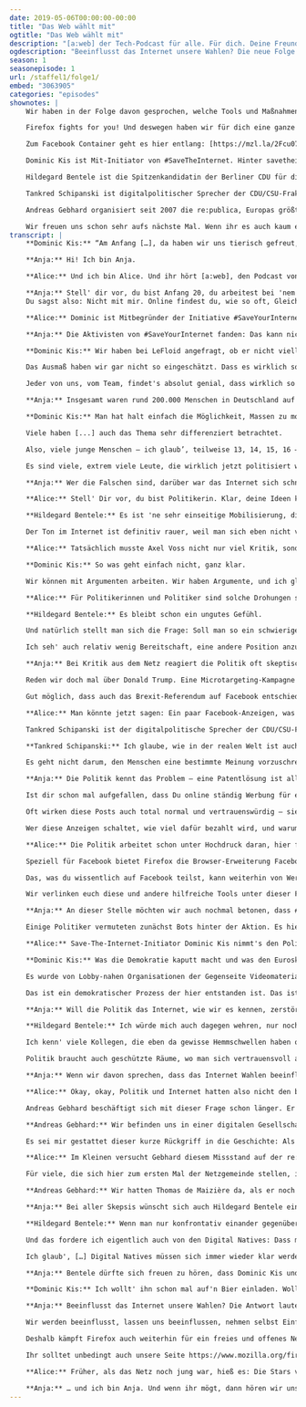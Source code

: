 ```yaml
---
date: 2019-05-06T00:00:00-00:00
title: "Das Web wählt mit"
ogtitle: "Das Web wählt mit"
description: "[a:web] der Tech-Podcast für alle. Für dich. Deine Freunde. Deine Mutter. Das Web und die Straße. Präsentiert wird [a:web] von Firefox – immer auf deiner Seite und für Menschen, statt für Profit."
ogdescription: "Beeinflusst das Internet unsere Wahlen? Die neue Folge von [a:web] spricht u.a. mit @uploadfilter, @hildebentele und dem Gründer der @republica. Denn: Das Internet, das sind wir. Reinhören & Teilen! Denn bald ist #Europawahl! w/ @firefox_DE"
season: 1
seasonepisode: 1
url: /staffel1/folge1/
embed: "3063905"
categories: "episodes"
shownotes: |
    Wir haben in der Folge davon gesprochen, welche Tools und Maßnahmen dir helfen können, dich online vor Misinformation und Manipulation zu schützen. Gerade jetzt, so kurz vor der Europawahl, ist das besonders wichtig.

    Firefox fights for you! Und deswegen haben wir für dich eine ganze Website voller Informationen rund um die Wahl, Online-Trackingund “political Ad-Targeting“ zusammengestellt: [http://mzl.la/EU-Wahl](http://mzl.la/EU-Wahl)

    Zum Facebook Container geht es hier entlang: [https://mzl.la/2Fcu07J](https://mzl.la/2Fcu07J)

    Dominic Kis ist Mit-Initiator von #SaveTheInternet. Hinter savetheinternet.info steht eine große und vielfältige Gruppe von Menschen, die alle das gleiche Ziel haben: das Internet zu retten. Sie handeln völlig unparteiisch und distanzieren sich formal von allen politischen Orientierungen. Mehr Infos findet ihr hier: [https://savetheinternet.info/](https://savetheinternet.info/)

    Hildegard Bentele ist die Spitzenkandidatin der Berliner CDU für die Europawahl 2019. Bentele ist Politologin, von Beruf Diplomatin und sitzt seit 2011 im Berliner Abgeordnetenhaus. Dort wirkt sie als Vize-Fraktionschefin und Bildungsexpertin der Fraktion.

    Tankred Schipanski ist digitalpolitischer Sprecher der CDU/CSU-Fraktion im Bundestag. Laut einer Stellungnahme findet er: “Ein besserer Schutz von Urheberrechten darf nicht dazu führen, dass das freie Internet eingeschränkt, also letztlich das Hochladen von urheberrechtlich zulässigen Inhalten mit der Folge blockiert wird, dass damit Einschränkungen für die freie Meinungsäußerung verbunden sind.”

    Andreas Gebhard organisiert seit 2007 die re:publica, Europas größte Veranstaltung für die digitale Gesellschaft. Als Politiker und Unternehmer blickt Gebhard sowohl in der politischen als auch in der digitalen Welt auf eine lange Karriere zurück. Er war Pressesprecher der Grünen und des Vereins Linuxtag.

    Wir freuen uns schon sehr aufs nächste Mal. Wenn ihr es auch kaum erwarten könnt, schaut euch schon mal die Arbeit von Toyah Diebel an, unserem nächsten Gast.
transcript: |
    **Dominic Kis:** “Am Anfang […], da haben wir uns tierisch gefreut, als wir 50.000 Unterschriften auf der Petition hatten und haben, glaub' ich, 'ne Pressemitteilung an alle raus geschickt (lacht), die uns dann relativ zügig als Spam markiert haben und wir dann 'ne Zeit lang keine E-Mails mehr an die schreiben durften.”

    **Anja:** Hi! Ich bin Anja.

    **Alice:** Und ich bin Alice. Und ihr hört [a:web], den Podcast von Firefox. Seit fast 20 Jahren engagiert sich Firefox jetzt schon für ein freies, transparentes Internet, das allen Menschen gleichermaßen offen steht. In diesem Podcast geht es darum, was das für uns heißt – und warum das überhaupt wichtig ist. Heute heißt es: Das Web wählt mit. Wir wollen wissen: Inwieweit beeinflusst das Internet heute Wahlen?

    **Anja:** Stell' dir vor, du bist Anfang 20, du arbeitest bei 'nem IT-Unternehmen und bist eigentlich 'n ganz normaler Typ. Und dann kommt eine Partei um die Ecke und stellt ein Gesetz vor, dass dein Leben ein Stück weit auf den Kopf stellen könnte.
    Du sagst also: Nicht mit mir. Online findest du, wie so oft, Gleichgesinnte, die das genauso sehen. Ihr vernetzt euch also, um gegen dieses neue Gesetz zu protestieren. Und plötzlich geht alles ganz schnell: Plötzlich stehst du auf Bühnen. Du hältst Reden, gibst Interviews. Du konfrontierst Politiker, die alt genug sind, um deine Eltern zu sein. Und alles, was du sagst, verbreitet sich im Handumdrehen auf Facebook, Twitter, YouTube. Plötzlich Politiker – so ging es Dominic Kis. Von dem haben wir eben zu Anfang schon gehört.

    **Alice:** Dominic ist Mitbegründer der Initiative #SaveYourInternet, die monatelang gegen die umstrittene EU-Reform des Urheberrechts kämpfte. Gerade Artikel 13 der Reform ist den Aktivisten ein Dorn im Auge. Der verpflichtet große Online-Plattformen dazu, Inhalte schon beim Upload auf mögliche Urheberrechtsverletzungen zu prüfen – und sie gegebenenfalls zu sperren. #SaveYourInternet sieht in solchen Upload-Filtern ein Zensurwerkzeug, das den freien Meinungsaustausch im Netz bedroht. So ein Upload-Filter kann nämlich nur erkennen, ob ein Bild oder ein Video urheberrechtlich geschützt ist, nicht aber, in welchem Kontext es genutzt wird. Damit sind unsere geliebten GIFs ebenso bedroht wie Memes, Satire-Videos und andere Internet-Lieblinge.

    **Anja:** Die Aktivisten von #SaveYourInternet fanden: Das kann nicht sein. Und mit dieser Ansicht stehen sie nicht allein da. Anfangs hatten sie auf eine Million Unterschriften für ihre Online-Petition gehofft und hielten das für optimistisch. Inzwischen haben sie die Fünf-Millionen-Marke geknackt. Rund 1,3 Millionen Unterschriften stammen aus Deutschland. Auch für Dominic Kis war diese gigantische Resonanz eine Überraschung.

    **Dominic Kis:** Wir haben bei LeFloid angefragt, ob er nicht vielleicht 'n Video drüber machen würde. […] Und allein durch das Video haben wir dann, ich glaub', auch fast zwei Millionen Unterschriften innerhalb von zwei, drei Tagen zusammen gehabt. Ja, haben wir uns tierisch gefreut.

    Das Ausmaß haben wir gar nicht so eingeschätzt. Dass es wirklich so groß wird. […]

    Jeder von uns, vom Team, findet's absolut genial, dass wirklich so viele Leute da hinten dran stehen, und dass das Commitment so riesig ist. Ich mein', wir hatten Demos teilweise in Bremen bei acht Grad und Regen – also das perfekte Demowetter, wo man eigentlich am liebsten zu Hause bleibt. Und selbst da sind knapp drei-, viertausend Leute noch gekommen.

    **Anja:** Insgesamt waren rund 200.000 Menschen in Deutschland auf der Straße, um gegen die Urheberrechtsreform zu protestieren. Im EU-Parlament wurde sie dennoch beschlossen. #SaveYourInternet gibt sich deswegen noch lange nicht geschlagen. Sie nehmen den Erfolg ihrer Initiative als Beweis dafür, wozu das Internet in der Lage ist -- auch auf dem politischen Parkett. Deshalb wollen sie weiterhin für ein offenes und freies Netz eintreten.

    **Dominic Kis:** Man hat halt einfach die Möglichkeit, Massen zu mobilisieren für ein Thema, das wichtig ist.

    Viele haben [...] auch das Thema sehr differenziert betrachtet.

    Also, viele junge Menschen – ich glaub’, teilweise 13, 14, 15, 16 – [...] die richtig geile Videos dazu gemacht haben. Die einfach sich das Thema genau angeschaut haben und gemerkt haben, okay, das sind die Punkte [...] die in der Debatte nicht gut sind

    Es sind viele, extrem viele Leute, die wirklich jetzt politisiert worden sind. Die gesagt haben, ja, jetzt geh’ ich auch mal Europa wählen und mach’ mir auch Gedanken, wen ich wählen will, denn ich will nicht die Falschen wählen.

    **Anja:** Wer die Falschen sind, darüber war das Internet sich schnell einig. Der CDU-Politiker Axel Voss war in Deutschland zum Gesicht des Urheberrechtsreform geworden. Die CDU -Gruppe im Europaparlament hatte aller Proteste zum Trotz für die Reform gestimmt. Und die Quittung ließ nicht lange auf sich warten: Noch am Tag der Abstimmung trendete in den sozialen Medien deutschlandweit der Hashtag, Nie mehr CDU. Der anstehenden Europa-Wahl Ende Mai blickt die Partei nicht ohne Sorge entgegen. Wie stark ist der Einfluss aus dem Netz wirklich?

    **Alice:** Stell' Dir vor, du bist Politikerin. Klar, deine Ideen kommen vielleicht nicht bei allen gut an, aber du hast du dich immer nach bestem Wissen und Gewissen für das Gemeinwohl eingesetzt. Das Internet ist dabei nur ein Werkzeug für dich. Du benutzt es, um E-Mails zu schreiben, Fotos zu verschicken oder auch mal was zu posten. Und dann, ganz plötzlich, gehörst du zu den Bösen. Plötzlich sind da Menschen, die du gar nicht kennst – aber für die bist du der Feind. Zumindest behandeln sie dich so.

    **Hildegard Bentele:** Es ist 'ne sehr einseitige Mobilisierung, die dann auch oft in den Echokammern bleibt. Es gibt eben auf Twitter oder auf Facebook auch nicht die Möglichkeit einer richtigen Diskussion.

    Der Ton im Internet ist definitiv rauer, weil man sich eben nicht von Angesicht zu Angesicht gegenüber stellt. Da spielt auch die Anonymität mit rein. Mich hat das schon erschreckt, auch als Politikerin. Die Drohungen, bis hin zu Morddrohungen, Bombendrohungen, die eben gegen den Axel Voss ausgesprochen wurden.

    **Alice:** Tatsächlich musste Axel Voss nicht nur viel Kritik, sondern auch massive Drohungen über sich ergehen lassen. Den sollte man kalt machen, stand an einigen Stellen im Netz zu lesen. #SaveYourInternet distanziert sich von solchen Methoden ganz klar; das betont Dominic Kis ausdrücklich.

    **Dominic Kis:** So was geht einfach nicht, ganz klar.

    Wir können mit Argumenten arbeiten. Wir haben Argumente, und ich glaub', solche Argumente sind wesentlich einschlagender als irgendwelche Morddrohungen.

    **Alice:** Für Politikerinnen und Politiker sind solche Drohungen schwer einzuordnen. Meist heißt es dann einfach: Das kam aus dem Internet. Sowas verunsichert natürlich – nicht nur die Betroffenen, sondern auch die Beobachter. Das sagt auch Hildegard Bentele.

    **Hildegard Bentele:** Es bleibt schon ein ungutes Gefühl.

    Und natürlich stellt man sich die Frage: Soll man so ein schwieriges Dossier, wo man eben vielleicht sehr großen Interessen auf die Füße treten muss, soll man so ein Dossier überhaupt übernehmen? Kann man da so viel Widerstand leisten?

    Ich seh' auch relativ wenig Bereitschaft, eine andere Position anzunehmen und zu tolerieren und eben auch eine demokratische Entscheidung zu respektieren. Jede demokratische Entscheidung kann ja auch widerrufen werden über einen demokratischen Prozess. Diese Absolutstellungen und diese extremen Positionen, die da teilweise eingenommen werden – die erschrecken mich.

    **Anja:** Bei Kritik aus dem Netz reagiert die Politik oft skeptisch. Manchmal wirkt das wie ein regelrechter Beißreflex. Fairerweise muss man sagen: Es gibt durchaus Gründe dafür. Schließlich erleben wir immer wieder, wie die Möglichkeiten des Internets missbraucht werden, um Wahlen nicht nur zu beeinflussen, sondern zu manipulieren. Da werden Telefone abgehört, Konten gehackt und Daten geleakt, um der einen oder der anderen Seite im Wahlkampf zu schaden. Stimmen werden nicht durch Argumente gewonnen, sondern durch gezielte Desinformation.

    Reden wir doch mal über Donald Trump. Eine Microtargeting-Kampagne hat ihm vielleicht auch den Einzug ins weiße Haus erleichtert. Die Daten von Millionen Facebook-Nutzern wurden angezapft und ausgewertet, um Trumps Botschaft diesen Nutzern schmackhaft zu machen.

    Gut möglich, dass auch das Brexit-Referendum auf Facebook entschieden wurde. Das britische Parlament wirft der Plattform jedenfalls vor, wissentlich gegen Datenschutz- und Wettbewerbsrecht verstoßen zu haben. Für den EU-Austritt Großbritanniens wurde auf Facebook nämlich mit reißerischen Anzeigen geworben. Inhaltlich waren die großteils falsch: Da wurde zum Beispiel behauptet, die Türkei würde der EU beitreten, und deshalb stünde den EU-Staaten nun eine riesige Zuwanderungswelle ins Haus – der Brexit wäre die letzte Chance, dem zu entgehen. Nichts davon stimmt. Aber vieles davon kann an den richtigen Stellen Angst machen. Und Angst ist bekanntlich ein schlechter Ratgeber.

    **Alice:** Man könnte jetzt sagen: Ein paar Facebook-Anzeigen, was soll's? Das Problem dabei ist, dass es heute Möglichkeiten zur Wahlbeeinflussung, an die noch vor wenigen Jahren niemand gedacht hat. Falsche oder irreführende Informationen lassen sich schneller und zielgerichteter verbreiten denn je. Die Politik steht dieser Entwicklung bisher noch relativ hilflos gegenüber.

    Tankred Schipanski ist der digitalpolitische Sprecher der CDU/CSU-Fraktion im Bundestag. Hier wird die Problematik schon länger besprochen. Am Rande einer Anhörung sagte er Folgendes:**

    **Tankred Schipanski:** Ich glaube, wie in der realen Welt ist auch das Internet kein rechtsfreier Raum. Von daher haben wir 'ne ganz klassische Medienregulierung in den klassischen Medien. Wir haben, glaub' ich, sehr intensiv diskutiert, wie muss ich das auch auf soziale Netzwerke oder insbesondere auch die Plattformen ausdehnen. Die fallen gegenwärtig faktisch in eine Regulierungslücke, beziehungsweise sind bewusst noch nicht reguliert. Wir merken aber, dass zunehmend gerade soziale Netzwerke und Plattformen meinungsbildende Relevanz haben. Und wenn man dies hat, dann ist das deutsche Recht ganz klar: Es muss auch hier Vielfalt gesichert werden; es muss Regulierung stattfinden.

    Es geht nicht darum, den Menschen eine bestimmte Meinung vorzuschreiben, aber eben aufzuzeigen, es gibt unterschiedliche Sichtweisen auf ein Problem. Das ist wie im Deutschen Bundestag, wenn wir eine Debatte haben, dass wir eben […] Rede und Gegenrede haben, und dass sich ein Bürger, der sich politisch bilden will, auch eine Debatte bis zum Schluss ansehen muss, um eben Rede und Gegenrede da zu erhalten.

    **Anja:** Die Politik kennt das Problem – eine Patentlösung ist allerdings noch nicht in Sicht. Solange regiert weiter Unsicherheit im Netz, denn es kann jeden treffen – auch dich. Man muss keinen groben Fehler begehen oder einen falschen Klick tun, um Ziel einer Desinformations-Kampagne zu werden. Es reicht schon aus, im Internet unterwegs zu sein.

    Ist dir schon mal aufgefallen, dass Du online ständig Werbung für ein Produkt angezeigt kriegst, nachdem du danach gesucht hast? Dahinter steckt keine Zauberei, sondern simples Tracking. Viele Webseiten sammeln standardmäßig Daten und Informationen zu deinem Online-Verhalten. Du kriegst davon vielleicht gar nichts mit, aber alles, was du tust, wird abgespeichert und ausgewertet. Auf Grundlage dieser Daten wird dann an allen möglichen Stellen Werbung angezeigt, die speziell für dich gedacht ist. Vor Wahlen werden diese Systeme auch oft dafür benutzt, um Propaganda und Fehlinformationen auf Sozialen Medien zu verbreiten.

    Oft wirken diese Posts auch total normal und vertrauenswürdig – sie wurden schon eifrig kommentiert, geliked und geshared. Jedenfalls mag das für dich so aussehen. Aber hier können Zahlen lügen. Sie lassen sich zum Beispiel durch Bots rasant in die Höhe treiben. So wird dir der Eindruck vermittelt, du hättest eine große, populäre Story vor dir, während du tatsächlich dabei bist, auf Fake News hereinzufallen.

    Wer diese Anzeigen schaltet, wie viel dafür bezahlt wird, und warum gerade du das zu sehen kriegst – all das behalten die Plattformen in der Regel für sich.

    **Alice:** Die Politik arbeitet schon unter Hochdruck daran, hier für mehr Transparenz zu sorgen. Darauf musst du aber nicht warten. Es gibt ein paar ganz einfache Möglichkeiten, wie du dich heute schon vor Manipulation im Netz schützen kannst. Du kannst zum Beispiel ganz einfach im Privaten Modus surfen. So werden viele dieser Tracker geblockt, sodass viel weniger Daten über Dein Online-Verhalten gesammelt werden können.

    Speziell für Facebook bietet Firefox die Browser-Erweiterung Facebook Container an. So wird es Facebook erschwert, deine Aktivitäten online zu verfolgen.

    Das, was du wissentlich auf Facebook teilst, kann weiterhin von Werbetreibenden genutzt werden – alles andere bleibt deine Privatsache.

    Wir verlinken euch diese und andere hilfreiche Tools unter dieser Folge in den Show Notes. Sie alle sind mit wenigen Klicks ganz fix installiert. Das ist ein guter erster Schritt, um dich für die Europawahl vor Desinformation und anderen Manipulationsversuchen.

    **Anja:** An dieser Stelle möchten wir auch nochmal betonen, dass #SaveYourInternet sich keiner unlauteren Mittel bedient hat, um Wählerentscheidungen zu beeinflussen. Trotzdem wurde die Initiative mehr als nur einmal mit digitalen Unruhestiftern in einen Topf geworfen –- da ist er wieder, der Beißreflex.

    Einige Politiker vermuteten zunächst Bots hinter der Aktion. Es hieß, die Kampagne sei von Google gekauft, weil viele Protest-Mails an die Abgeordneten von Gmail-Konten kamen. Klingt nach Satire, ist aber so.

    **Alice:** Save-The-Internet-Initiator Dominic Kis nimmt's den Politikern nicht übel. Sie meinen das nicht böse, glaubt er. Sie verstehen einfach nicht, wie das Internet funktioniert. Den Vorwurf, #SaveYourInternet könnte die Demokratie beschädigen, weist er von sich.

    **Dominic Kis:** Was die Demokratie kaputt macht und was den Euroskeptikern extrem in die Hände spielt, das ist das, was die EU gerade gemacht hat: Der Prozess wurde als Mob bezeichnet, er wurde mit Brexit-Panikmache verglichen.

    Es wurde von Lobby-nahen Organisationen der Gegenseite Videomaterial produziert, was von der offiziellen Seite des EU-Parlaments veröffentlicht wurde.

    Das ist ein demokratischer Prozess der hier entstanden ist. Das ist doch genauso, wenn die Parteien hingehen und Wahlwerbung machen. Nur machen wir halt keine Wahlwerbung für 'ne Partei, sondern wir sagen einfach, hier, Partei so und so [...] machen euer Internet kaputt.

    **Anja:** Will die Politik das Internet, wie wir es kennen, zerstören? Hildegard Bentele sieht das ganz und gar nicht so. Dafü hat sie mit dem Internet gar nicht genug am Hut. Sie ist eher besorgt über den wachsenden Einfluss des Netz auf die Politik.

    **Hildegard Bentele:** Ich würde mich auch dagegen wehren, nur noch über das Internet wahrgenommen zu werden sozusagen.

    Ich kenn' viele Kollegen, die eben da gewisse Hemmschwellen haben oder Berührungsängste, nur noch über das Internet zu kommunizieren oder Politik zu machen.

    Politik braucht auch geschützte Räume, wo man sich vertrauensvoll austauschen kann. Wo man ein Pro und Kontra erwägen kann, bevor man mit einer vorgefertigten Position rausgeht und die sofort in den Raum stellt. Gutes Beispiel auch: Die Koalitionsverhandlungen zu Jamaika, die auch darunter gelitten haben, dass ständig Informationen rausgegeben wurden, die dann breit gestreut wurden, kaputt gemacht wurden. Ich glaube, Politik lebt eben auch von dem vertrauensvollen Dialog zwischen Menschen. Und der ist im Internet so nicht möglich.

    **Anja:** Wenn wir davon sprechen, dass das Internet Wahlen beeinflusst, dann müssen wir immer unterscheiden: Handelt es sich um einen demokratischen Prozess, der sich online organisiert – oder wird vielmehr versucht, einen demokratischen Prozess mit digitalen Hilfsmitteln zu manipulieren? Sagen hier Netzbürgerinnen und -bürger ihre Meinung – oder werden sie instrumentalisiert, um irgendeine Agenda zu pushen? Beides findet heute im Internet statt, und die Unterscheidung fällt nicht immer leicht. Dafür ist sie aber umso wichtiger. Das Internet gibt es nämlich genauso wenig, wie es die Politik gibt.

    **Alice:** Okay, okay, Politik und Internet hatten also nicht den besten Start zusammen. Aber, hey, wir haben jetzt 2019. Die beide werde in Zukunft nicht mehr ohne einander auskommen. Wie lässt sich also diese komplizierte Beziehung in bessere Bahnen lenken?

    Andreas Gebhard beschäftigt sich mit dieser Frage schon länger. Er blickt sowohl in der politischen als auch in der digitalen Welt auf eine lange Karriere zurückblickt. Er war Pressesprecher der Grünen und des Vereins Linuxtag. Seit 2007 organisiert er in Berlin die re:publica, Europas größte Konferenz für die digitale Gesellschaft. Die Differenzen zwischen Politik und Internet überraschen ihn nicht. Er glaubt, es fehlt an realen Berührungspunkten.

    **Andreas Gebhard:** Wir befinden uns in einer digitalen Gesellschaft, aber es gibt keine digitale Zivilgesellschaft, die über Netzaktivistinnen und -aktivisten hinausgeht. […] Es gibt keinen öffentlichen Raum, wo Bürgerinnen und Bürger sich aufgeklärt mit der digitalen Welt auseinander setzen können, physisch sich treffen können.

    Es sei mir gestattet dieser kurze Rückgriff in die Geschichte: Als die Industrialisierung da war, im 19. Jahrhundert, da […] hat sich komplett die Gewerkschaftsbewegung gebildet, wo sich Leute, die durch diese Veränderungen direkt in ihrer Arbeits- und Lebenswelt radikal betroffen waren, zusammengeschlossen haben und auch versucht haben, ihre eigenen Sachen durchsetzen. Solche Orte gibt es heute nicht, und das führt aus meiner Sicht dazu, dass es 'ne große Verunsicherung gibt in der Gesellschaft und auf der anderen Seite möglicherweise leichtfertig irgendwelche Parolen aufgenommen werden, weil der Diskursrahmen dazu fehlt.

    **Alice:** Im Kleinen versucht Gebhard diesem Missstand auf der re:publica zu begegnen. Unter Politikerinnen und Politikern ist die nämlich inzwischen zu einer beliebten Bühne geworden. Die SPD-Vorsitzende Andrea Nahles war ebenso zu Gast wie Malou Dreyer, die Ministerpräsidentin von Rheinland-Pfalz.

    Für viele, die sich hier zum ersten Mal der Netzgemeinde stellen, ist das schon eine Herausforderung, sagt Gebhard. Letztlich kommen die meisten aber gern wieder – weil die Gemeinde zwar groß und kritisch, aber auch fair ist. Auf der re:publica muss niemand Angst haben, von der Bühne gebuht zu werden. Das findet Gebhard auch wichtig.

    **Andreas Gebhard:** Wir hatten Thomas de Maizière da, als er noch Innenminister war. Da haben Leute von der Piratenpartei am Anfang protestiert. Aber das restliche Publikum fand das dann auch nicht so richtig cool, weil klar war: Jeder hat da vielleicht irgendwie was gegen, was der Innenminister macht – aber wenn da schon drei Leute […] auf der Bühne sind von uns oder vom Chaos-Computer-Club, die die bohrenden Fragen stellt, dann brauchen wir nicht noch einen, der dann 'nen Banner hoch hält.

    **Anja:** Bei aller Skepsis wünscht sich auch Hildegard Bentele eine Annäherung an die Netzgemeinde. Kritik aus dieser Richtung nimmt sie durchaus ernst. Sie findet es auch legitim, wenn Wählerinnen und Wähler durch Tweets, Facebook-Posts und Demos Druck erzeugen. Worauf sie noch wartet, ist die Bereitschaft, einen nächsten Schritt zu tun.

    **Hildegard Bentele:** Wenn man nur konfrontativ einander gegenübersteht, wird man keine Lösung finden. In der Politik ist der Kompromiss die Lösungsformel. Da müssen beide aufeinander zugehen. Und das kann eigentlich nur im Gespräch passieren.

    Und das fordere ich eigentlich auch von den Digital Natives: Dass man sich nicht nur vor sein Smartphone setzt und mit sich selbst spricht oder mit seiner Community, sondern das man eben mit denen spricht, die auch wirklich aktiv in der Politik [...] etwas gestalten können.

    Ich glaub', […] Digital Natives müssen sich immer wieder klar werden, inwieweit bespiel' ich die digitale Welt mit Fotos […] und Statements, und welcher Mensch bin ich in der realen Welt? Und da stößt Politik auch glaub' ich gerade drauf.

    **Anja:** Bentele dürfte sich freuen zu hören, dass Dominic Kis und Axel Voss nach der Europawahl mal ein Bier zusammen trinken gehen. Das ist beschlossene Sache. Kis hat einfach gefragt.

    **Dominic Kis:** Ich wollt' ihn schon mal auf'n Bier einladen. Wollte er aber damals nicht. Also hab' ich gemeint, jetzt nutzt du die Möglichkeit und fragst ihn einfach mal, hey, Axel, wie sieht's aus, haste Bock 'n Bier zu trinken? Dann quatschen wir'n bisschen über Urheberrechtsreform, das ist dann 'n bisschen gemütlicher, keine Kameras, das passt dann. Und da hat er gemeint, ja, okay, können wir machen – isser dabei.

    **Anja:** Beeinflusst das Internet unsere Wahlen? Die Antwort lautet: Ja. Und nein. Das Internet ist ja nicht irgendeine Kraft, die von außen auf uns einwirkt. Das Internet, das sind wir. Das Internet hat unser Leben beschleunigt und gleichzeitig unsere Welt vergrößert. Es war noch nie so einfach, am politischen Geschehen teilzunehmen. Es war aber auch noch nie so komplex. Sich raushalten? Das ist eigentlich keine Option mehr. Online sind wir nämlich alle permanent im Visier von Meinungsmachern und solchen, die es gern wären.

    Wir werden beeinflusst, lassen uns beeinflussen, nehmen selbst Einfluss. Was wir daraus machen, liegt an uns. Wir müssen uns fragen: Woher kriegen wir unsere Informationen? Wie glaubwürdig sind sie, und wo wollen wir überhaupt hin damit? Erst, wenn wir diese Fragen für uns selbst beantwortet haben, können wir die Möglichkeiten, die das Internet uns eröffnet, voll ausschöpfen.

    Deshalb kämpft Firefox auch weiterhin für ein freies und offenes Netz, das wir alle gleichberechtigt nutzen können. Wir hoffen, dass wir mit diesem Podcast auch einen Teil dazu beitragen können.

    Ihr solltet unbedingt auch unsere Seite https://www.mozilla.org/firefox/election/ ansehen. Dort findet ihr alles, was ihr über die kommende Europa Wahl wissen müsst, wie Tracking funktioniert, welche Tolls euch helfen euch davor zu schützen und warum Firefox überhaupt so viel Aufwand betreibt. Spoiler: Firefox fights for you!

    **Alice:** Früher, als das Netz noch jung war, hieß es: Die Stars von morgen werden aus dem Internet gekommen. Un ja, so war es dann auch. Vielleicht – nein, ganz sicher sogar – kommen ja die Politikerinnen und Politiker von morgen aus dem Netz. Da wäre heute doch eigentlich ein guter Tag, um anzufangen.

    **Anja:** … und ich bin Anja. Und wenn ihr mögt, dann hören wir uns in ein paar Wochen wieder hier zu einer neuen Folgen von [a:web], dem Podcast von Firefox. Wir sprechen das über die Kids on the Web. Aber auch über ihre Eltern. Wir werden mit der Künstlerin Toyah Diebel sprechen, die die Aktion #DeinKindAuchNicht ins Leben gerufen hat. Das wird gut.
---
```


